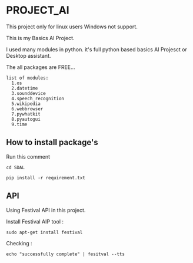 # PROJECT_AI

This project only for linux users Windows not support.

This is my Basics AI Project.

I used many modules in python. it's full python based basics AI Projesct or Desktop assistant.

The all packages are FREE...
```
list of modules:
  1.os
  2.datetime
  3.sounddevice
  4.speech_recognition
  5.wikipedia
  6.webbrowser
  7.pywhatkit
  8.pyautogui
  9.time
```

## How to install package's

Run this comment
```
cd SDAL
```

```
pip install -r requirement.txt
```

## API 

Using Festival API in this project.

Install Festival AIP tool :
```
sudo apt-get install festival
```
Checking :
```
echo "successfully complete" | fesitval --tts
```